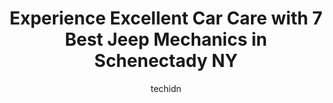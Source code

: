 ---
layout: ampstory
image: https://images.unsplash.com/photo-1632275232150-428816910c50?ixlib=rb-4.0.3&ixid=MnwxMjA3fDB8MHxwaG90by1wYWdlfHx8fGVufDB8fHx8&auto=format&fit=crop&w=640&h=853&q=80
author: techidn
featured: false
description: Discover the 7 best Jeep Mechanic in Schenectady NY, USA and ensure your vehicle receives the highest quality of care. These trusted professionals are known for their skill, knowledge, and d
title: Experience Excellent Car Care with 7 Best Jeep Mechanics in Schenectady NY
cover:
   title: Experience Excellent Car Care with 7 Best Jeep Mechanics in Schenectady NY
   subtitle: Rickpate
   background: https://images.unsplash.com/photo-1632275232150-428816910c50?ixlib=rb-4.0.3&ixid=MnwxMjA3fDB8MHxwaG90by1wYWdlfHx8fGVufDB8fHx8&auto=format&fit=crop&w=640&h=853&q=80

pages: 
 - layout: thirds
   top: <h1>#1 Mcgregor Auto Service</h1>
   bottom: "<p>I have been bringing my vehicles to them for almost 20 years and have no plans on stopping. They are honest, reliable and do quality work for a fair price. It is unfortun</p>"
   background: https://www.knot35.com/toplist/wp-content/uploads/2023/06/best-jeep-mechanic-1-in-schenectady-ny-1685838975.png
   backgroundblur: true
 - layout: thirds
   top: <h1>#2 Jays Certified Auto Repair</h1>
   bottom: "<p>2001 Chrisler Ave, Schenectady, NY 12303, United States</p>"
   background: https://www.knot35.com/toplist/wp-content/uploads/2023/06/best-jeep-mechanic-2-in-schenectady-ny-1685838976.jpeg
   cta:
      link: https://www.knot35.com/toplist/experience-excellent-car-care-with-7-best-jeep-mechanics-in-schenectady-ny/
      text: Experience Excellent Car Care with 7 Best Jeep Mechanics in Schenectady NY
 - layout: thirds
   top: <h1>#3 Lia Chrysler Jeep Dodge Ram Colonie Auto Repair & Service Center</h1>
   bottom: "<p>2116 Central Ave, Schenectady, NY 12304, United States</p>"
   background: https://www.knot35.com/toplist/wp-content/uploads/2023/06/best-jeep-mechanic-3-in-schenectady-ny-1685838976.jpeg
   cta:
      link: https://www.knot35.com/toplist/experience-excellent-car-care-with-7-best-jeep-mechanics-in-schenectady-ny/
      text: Experience Excellent Car Care with 7 Best Jeep Mechanics in Schenectady NY
 - layout: thirds
   top: <h1>#4 Lexie Auto</h1>
   bottom: "<p>1025 Altamont Ave, Schenectady, NY 12303, United States</p>"
   background: https://images.unsplash.com/photo-1613843873231-1447db182f97?ixlib=rb-4.0.3&ixid=MnwxMjA3fDB8MHxwaG90by1wYWdlfHx8fGVufDB8fHx8&auto=format&fit=crop&w=640&h=853&q=80
   cta:
      link: https://www.knot35.com/toplist/experience-excellent-car-care-with-7-best-jeep-mechanics-in-schenectady-ny/
      text: Experience Excellent Car Care with 7 Best Jeep Mechanics in Schenectady NY
 - layout: thirds
   top: <h1>#5 Schenectady Auto Service</h1>
   bottom: "<p>2401 Van Vranken Ave., Schenectady, NY 12308, United States</p>"
   background: https://images.unsplash.com/photo-1546497974-b213c9efb599?ixlib=rb-4.0.3&ixid=MnwxMjA3fDB8MHxwaG90by1wYWdlfHx8fGVufDB8fHx8&auto=format&fit=crop&w=640&h=853&q=80
   cta:
      link: https://www.knot35.com/toplist/experience-excellent-car-care-with-7-best-jeep-mechanics-in-schenectady-ny/
      text: Experience Excellent Car Care with 7 Best Jeep Mechanics in Schenectady NY
 - layout: thirds
   top: <h1>#6 Pro Automotive</h1>
   bottom: "<p>1821 State St, Schenectady, NY 12304, United States</p>"
   background: https://images.unsplash.com/photo-1496096265110-f83ad7f96608?ixlib=rb-4.0.3&ixid=MnwxMjA3fDB8MHxwaG90by1wYWdlfHx8fGVufDB8fHx8&auto=format&fit=crop&w=640&h=853&q=80
   cta:
      link: https://www.knot35.com/toplist/experience-excellent-car-care-with-7-best-jeep-mechanics-in-schenectady-ny/
      text: Experience Excellent Car Care with 7 Best Jeep Mechanics in Schenectady NY
 - layout: thirds
   top: <h1>#7 Burns Auto Center</h1>
   bottom: "<p>401 Broadway, Schenectady, NY 12305, United States</p>"
   background: https://images.unsplash.com/photo-1527067829737-402993088e6b?ixlib=rb-4.0.3&ixid=MnwxMjA3fDB8MHxwaG90by1wYWdlfHx8fGVufDB8fHx8&auto=format&fit=crop&w=640&h=853&q=80
   cta:
      link: https://www.knot35.com/toplist/experience-excellent-car-care-with-7-best-jeep-mechanics-in-schenectady-ny/
      text: Experience Excellent Car Care with 7 Best Jeep Mechanics in Schenectady NY
 - layout: thirds
   middle: Continue reading...
   background: https://images.unsplash.com/photo-1484589065579-248aad0d8b13?ixlib=rb-4.0.3&ixid=MnwxMjA3fDB8MHxwaG90by1wYWdlfHx8fGVufDB8fHx8&auto=format&fit=crop&w=640&h=853&q=80
   cta:
      link: https://www.knot35.com/toplist/experience-excellent-car-care-with-7-best-jeep-mechanics-in-schenectady-ny/
      text: Experience Excellent Car Care with 7 Best Jeep Mechanics in Schenectady NY
      
---